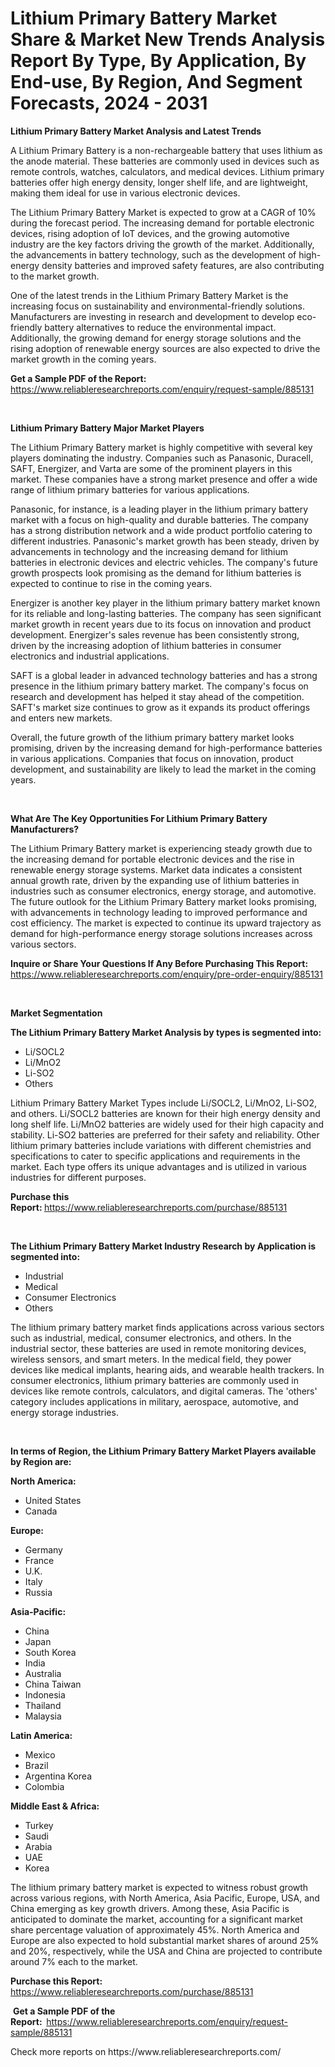 <p><h1>Lithium Primary Battery Market Share & Market New Trends Analysis Report By Type, By Application, By End-use, By Region, And Segment Forecasts, 2024 - 2031</h1></p><p><strong>Lithium Primary Battery Market Analysis and Latest Trends</strong></p>
<p><p>A Lithium Primary Battery is a non-rechargeable battery that uses lithium as the anode material. These batteries are commonly used in devices such as remote controls, watches, calculators, and medical devices. Lithium primary batteries offer high energy density, longer shelf life, and are lightweight, making them ideal for use in various electronic devices.</p><p>The Lithium Primary Battery Market is expected to grow at a CAGR of 10% during the forecast period. The increasing demand for portable electronic devices, rising adoption of IoT devices, and the growing automotive industry are the key factors driving the growth of the market. Additionally, the advancements in battery technology, such as the development of high-energy density batteries and improved safety features, are also contributing to the market growth.</p><p>One of the latest trends in the Lithium Primary Battery Market is the increasing focus on sustainability and environmental-friendly solutions. Manufacturers are investing in research and development to develop eco-friendly battery alternatives to reduce the environmental impact. Additionally, the growing demand for energy storage solutions and the rising adoption of renewable energy sources are also expected to drive the market growth in the coming years.</p></p>
<p><strong>Get a Sample PDF of the Report:&nbsp;</strong> <a href="https://www.reliableresearchreports.com/enquiry/request-sample/885131">https://www.reliableresearchreports.com/enquiry/request-sample/885131</a></p>
<p>&nbsp;</p>
<p><strong>Lithium Primary Battery Major Market Players</strong></p>
<p><p>The Lithium Primary Battery market is highly competitive with several key players dominating the industry. Companies such as Panasonic, Duracell, SAFT, Energizer, and Varta are some of the prominent players in this market. These companies have a strong market presence and offer a wide range of lithium primary batteries for various applications.</p><p>Panasonic, for instance, is a leading player in the lithium primary battery market with a focus on high-quality and durable batteries. The company has a strong distribution network and a wide product portfolio catering to different industries. Panasonic's market growth has been steady, driven by advancements in technology and the increasing demand for lithium batteries in electronic devices and electric vehicles. The company's future growth prospects look promising as the demand for lithium batteries is expected to continue to rise in the coming years.</p><p>Energizer is another key player in the lithium primary battery market known for its reliable and long-lasting batteries. The company has seen significant market growth in recent years due to its focus on innovation and product development. Energizer's sales revenue has been consistently strong, driven by the increasing adoption of lithium batteries in consumer electronics and industrial applications.</p><p>SAFT is a global leader in advanced technology batteries and has a strong presence in the lithium primary battery market. The company's focus on research and development has helped it stay ahead of the competition. SAFT's market size continues to grow as it expands its product offerings and enters new markets.</p><p>Overall, the future growth of the lithium primary battery market looks promising, driven by the increasing demand for high-performance batteries in various applications. Companies that focus on innovation, product development, and sustainability are likely to lead the market in the coming years.</p></p>
<p>&nbsp;</p>
<p><strong>What Are The Key Opportunities For Lithium Primary Battery Manufacturers?</strong></p>
<p><p>The Lithium Primary Battery market is experiencing steady growth due to the increasing demand for portable electronic devices and the rise in renewable energy storage systems. Market data indicates a consistent annual growth rate, driven by the expanding use of lithium batteries in industries such as consumer electronics, energy storage, and automotive. The future outlook for the Lithium Primary Battery market looks promising, with advancements in technology leading to improved performance and cost efficiency. The market is expected to continue its upward trajectory as demand for high-performance energy storage solutions increases across various sectors.</p></p>
<p><strong>Inquire or Share Your Questions If Any Before Purchasing This Report:</strong> <a href="https://www.reliableresearchreports.com/enquiry/pre-order-enquiry/885131">https://www.reliableresearchreports.com/enquiry/pre-order-enquiry/885131</a></p>
<p>&nbsp;</p>
<p><strong>Market Segmentation</strong></p>
<p><strong>The Lithium Primary Battery Market Analysis by types is segmented into:</strong></p>
<p><ul><li>Li/SOCL2</li><li>Li/MnO2</li><li>Li-SO2</li><li>Others</li></ul></p>
<p><p>Lithium Primary Battery Market Types include Li/SOCL2, Li/MnO2, Li-SO2, and others. Li/SOCL2 batteries are known for their high energy density and long shelf life. Li/MnO2 batteries are widely used for their high capacity and stability. Li-SO2 batteries are preferred for their safety and reliability. Other lithium primary batteries include variations with different chemistries and specifications to cater to specific applications and requirements in the market. Each type offers its unique advantages and is utilized in various industries for different purposes.</p></p>
<p><strong>Purchase this Report:&nbsp;</strong><a href="https://www.reliableresearchreports.com/purchase/885131">https://www.reliableresearchreports.com/purchase/885131</a></p>
<p>&nbsp;</p>
<p><strong>The Lithium Primary Battery Market Industry Research by Application is segmented into:</strong></p>
<p><ul><li>Industrial</li><li>Medical</li><li>Consumer Electronics</li><li>Others</li></ul></p>
<p><p>The lithium primary battery market finds applications across various sectors such as industrial, medical, consumer electronics, and others. In the industrial sector, these batteries are used in remote monitoring devices, wireless sensors, and smart meters. In the medical field, they power devices like medical implants, hearing aids, and wearable health trackers. In consumer electronics, lithium primary batteries are commonly used in devices like remote controls, calculators, and digital cameras. The 'others' category includes applications in military, aerospace, automotive, and energy storage industries.</p></p>
<p>&nbsp;</p>
<p><strong>In terms of Region, the Lithium Primary Battery Market Players available by Region are:</strong></p>
<p>
    <p> <strong> North America: </strong>
        <ul>
            <li>United States</li>
            <li>Canada</li>
        </ul>
        </p> 
    <p> <strong> Europe: </strong>
        <ul>
            <li>Germany</li>
            <li>France</li>
            <li>U.K.</li>
            <li>Italy</li>
            <li>Russia</li>
        </ul>
        </p> 
    <p> <strong> Asia-Pacific: </strong>
        <ul>
            <li>China</li>
            <li>Japan</li>
            <li>South Korea</li>
            <li>India</li>
            <li>Australia</li>
            <li>China Taiwan</li>
            <li>Indonesia</li>
            <li>Thailand</li>
            <li>Malaysia</li>
        </ul>
        </p> 
    <p> <strong> Latin America: </strong>
        <ul>
            <li>Mexico</li>
            <li>Brazil</li>
            <li>Argentina Korea</li>
            <li>Colombia</li>
        </ul>
        </p> 
    <p> <strong> Middle East & Africa: </strong>
        <ul>
            <li>Turkey</li>
            <li>Saudi</li>
            <li>Arabia</li>
            <li>UAE</li>
            <li>Korea</li>
        </ul>
    </p>
    </p>
<p><p>The lithium primary battery market is expected to witness robust growth across various regions, with North America, Asia Pacific, Europe, USA, and China emerging as key growth drivers. Among these, Asia Pacific is anticipated to dominate the market, accounting for a significant market share percentage valuation of approximately 45%. North America and Europe are also expected to hold substantial market shares of around 25% and 20%, respectively, while the USA and China are projected to contribute around 7% each to the market.</p></p>
<p><strong>Purchase this Report: </strong><a href="https://www.reliableresearchreports.com/purchase/885131">https://www.reliableresearchreports.com/purchase/885131</a></p>
<p>&nbsp;<strong>Get a Sample PDF of the Report:&nbsp;&nbsp;</strong><a href="https://www.reliableresearchreports.com/enquiry/request-sample/885131">https://www.reliableresearchreports.com/enquiry/request-sample/885131</a></p>
<p><strong></strong></p>
<p>Check more reports on https://www.reliableresearchreports.com/</p>